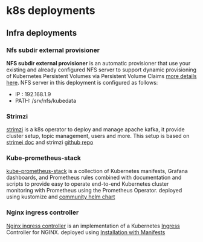 # k8s deployments

## Infra deployments

### Nfs subdir external provisioner

 **NFS subdir external provisioner** is an automatic provisioner that use your existing and already configured NFS server to support dynamic provisioning of Kubernetes Persistent Volumes via Persistent Volume Claims [more details here](https://github.com/kubernetes-sigs/nfs-subdir-external-provisioner). 
NFS server in this deployment is configured as follows:
- IP : 192.168.1.9
- PATH: /srv/nfs/kubedata

### Strimzi

[strimzi](https://strimzi.io/) is a k8s operator to deploy and manage apache kafka, it provide cluster setup, topic management, users and more. 
This setup is based on [strimei doc](https://strimzi.io/docs/operators/latest/deploying.html#deploy-prereqs-str) and strimzi [github repo](https://github.com/strimzi/strimzi-kafka-operator)

### Kube-prometheus-stack

[kube-prometheus-stack](https://github.com/prometheus-operator/kube-prometheus) is a collection of Kubernetes manifests, Grafana dashboards, and Prometheus rules combined with documentation and scripts to provide easy to operate end-to-end Kubernetes cluster monitoring with Prometheus using the Prometheus Operator. 
deployed using kustomize and [community helm chart](https://github.com/prometheus-community/helm-charts/tree/main/charts/kube-prometheus-stack)

### Nginx ingress controller

[Nginx ingress controller](https://docs.nginx.com/nginx-ingress-controller/intro/overview/) is an implementation of a Kubernetes [Ingress](https://kubernetes.io/docs/concepts/services-networking/ingress/) Controller for NGINX.
deployed using [Installation with Manifests](https://docs.nginx.com/nginx-ingress-controller/installation/installation-with-manifests/) 





